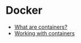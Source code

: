 # Docker

- [What are containers?](https://github.com/KiraDiShira/Docker/blob/master/WhatAreContainers/Readme.md#what-are-containers)
- [Working with containers](https://github.com/KiraDiShira/Docker/blob/master/WorkingWithContainers/Readme.md#working-with-containers)
